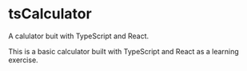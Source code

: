 # tsCalculator
A calulator buit with TypeScript and React. 

This is a basic calculator built with TypeScript and React as a learning exercise.
